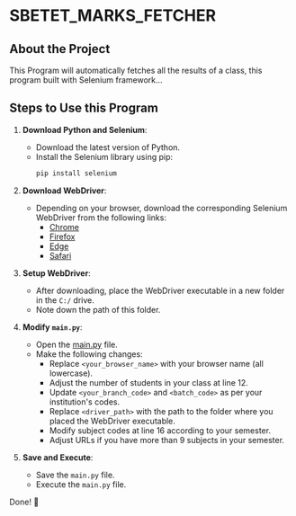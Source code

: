 # SBETET_MARKS_FETCHER

## About the Project

This Program will automatically fetches all the results of a class, this program built with Selenium framework...

## Steps to Use this Program

1. **Download Python and Selenium**:
   - Download the latest version of Python.
   - Install the Selenium library using pip:
     ```python
     pip install selenium
     ```

2. **Download WebDriver**:
   - Depending on your browser, download the corresponding Selenium WebDriver from the following links:
     - [Chrome](https://chromedriver.chromium.org/downloads)
     - [Firefox](https://github.com/mozilla/geckodriver/releases)
     - [Edge](https://developer.microsoft.com/en-us/microsoft-edge/tools/webdriver/)
     - [Safari](https://webkit.org/blog/6900/webdriver-support-in-safari-10/)

3. **Setup WebDriver**:
   - After downloading, place the WebDriver executable in a new folder in the `C:/` drive.
   - Note down the path of this folder.

4. **Modify `main.py`**:
   - Open the [main.py](https://github.com/PavanTheHacker55/SBETET_MARKS_FETCHER/blob/main/main.py) file.
   - Make the following changes:
     - Replace `<your_browser_name>` with your browser name (all lowercase).
     - Adjust the number of students in your class at line 12.
     - Update `<your_branch_code>` and `<batch_code>` as per your institution's codes.
     - Replace `<driver_path>` with the path to the folder where you placed the WebDriver executable.
     - Modify subject codes at line 16 according to your semester.
     - Adjust URLs if you have more than 9 subjects in your semester.

5. **Save and Execute**:
   - Save the `main.py` file.
   - Execute the `main.py` file.

Done! 🎉
